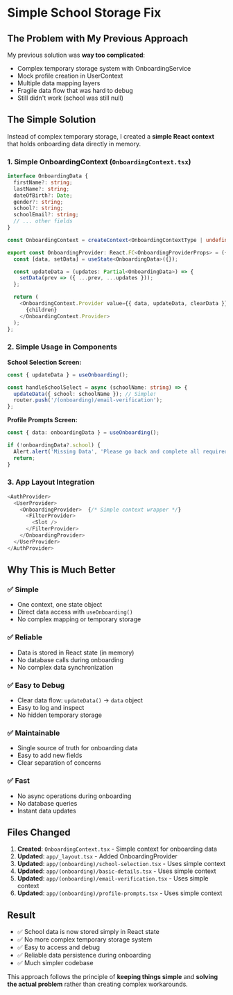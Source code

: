 # Simple School Storage Fix

## The Problem with My Previous Approach

My previous solution was **way too complicated**:
- Complex temporary storage system with OnboardingService
- Mock profile creation in UserContext
- Multiple data mapping layers
- Fragile data flow that was hard to debug
- Still didn't work (school was still null)

## The Simple Solution

Instead of complex temporary storage, I created a **simple React context** that holds onboarding data directly in memory.

### 1. Simple OnboardingContext (`OnboardingContext.tsx`)

```typescript
interface OnboardingData {
  firstName?: string;
  lastName?: string;
  dateOfBirth?: Date;
  gender?: string;
  school?: string;
  schoolEmail?: string;
  // ... other fields
}

const OnboardingContext = createContext<OnboardingContextType | undefined>(undefined);

export const OnboardingProvider: React.FC<OnboardingProviderProps> = ({ children }) => {
  const [data, setData] = useState<OnboardingData>({});

  const updateData = (updates: Partial<OnboardingData>) => {
    setData(prev => ({ ...prev, ...updates }));
  };

  return (
    <OnboardingContext.Provider value={{ data, updateData, clearData }}>
      {children}
    </OnboardingContext.Provider>
  );
};
```

### 2. Simple Usage in Components

**School Selection Screen:**
```typescript
const { updateData } = useOnboarding();

const handleSchoolSelect = async (schoolName: string) => {
  updateData({ school: schoolName }); // Simple!
  router.push('/(onboarding)/email-verification');
};
```

**Profile Prompts Screen:**
```typescript
const { data: onboardingData } = useOnboarding();

if (!onboardingData?.school) {
  Alert.alert('Missing Data', 'Please go back and complete all required fields.');
  return;
}
```

### 3. App Layout Integration

```typescript
<AuthProvider>
  <UserProvider>
    <OnboardingProvider>  {/* Simple context wrapper */}
      <FilterProvider>
        <Slot />
      </FilterProvider>
    </OnboardingProvider>
  </UserProvider>
</AuthProvider>
```

## Why This is Much Better

### ✅ **Simple**
- One context, one state object
- Direct data access with `useOnboarding()`
- No complex mapping or temporary storage

### ✅ **Reliable**
- Data is stored in React state (in memory)
- No database calls during onboarding
- No complex data synchronization

### ✅ **Easy to Debug**
- Clear data flow: `updateData()` → `data` object
- Easy to log and inspect
- No hidden temporary storage

### ✅ **Maintainable**
- Single source of truth for onboarding data
- Easy to add new fields
- Clear separation of concerns

### ✅ **Fast**
- No async operations during onboarding
- No database queries
- Instant data updates

## Files Changed

1. **Created**: `OnboardingContext.tsx` - Simple context for onboarding data
2. **Updated**: `app/_layout.tsx` - Added OnboardingProvider
3. **Updated**: `app/(onboarding)/school-selection.tsx` - Uses simple context
4. **Updated**: `app/(onboarding)/basic-details.tsx` - Uses simple context  
5. **Updated**: `app/(onboarding)/email-verification.tsx` - Uses simple context
6. **Updated**: `app/(onboarding)/profile-prompts.tsx` - Uses simple context

## Result

- ✅ School data is now stored simply in React state
- ✅ No more complex temporary storage system
- ✅ Easy to access and debug
- ✅ Reliable data persistence during onboarding
- ✅ Much simpler codebase

This approach follows the principle of **keeping things simple** and **solving the actual problem** rather than creating complex workarounds.
